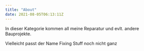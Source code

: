 ```yaml
---
title: "About"
date: 2021-08-05T06:13:11Z
---
```


In dieser Kategorie kommen all meine Reparatur und evlt. andere Bauprojekte. 

Vielleicht passt der Name Fixing Stuff noch nicht ganz
